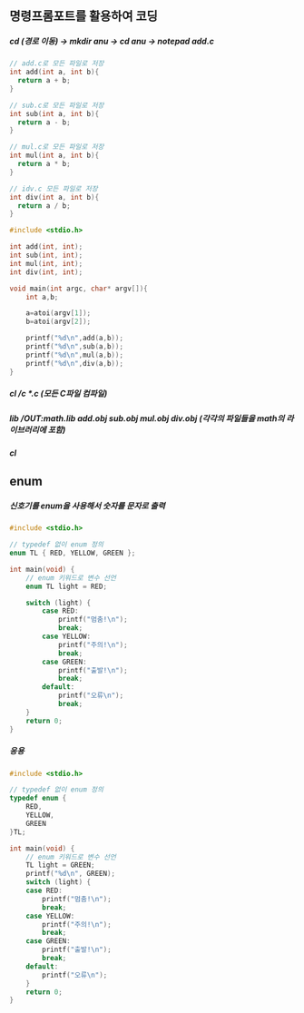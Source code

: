 ## 명령프롬포트를 활용하여 코딩
##### cd \(경로 이동) -> mkdir anu -> cd anu -> notepad add.c
```c
// add.c로 모든 파일로 저장
int add(int a, int b){
  return a + b;
}
```
```c
// sub.c로 모든 파일로 저장
int sub(int a, int b){
  return a - b;
}
```
```c
// mul.c로 모든 파일로 저장
int mul(int a, int b){
  return a * b;
}
```
```c
// idv.c 모든 파일로 저장
int div(int a, int b){
  return a / b;
}
```
```c
#include <stdio.h>

int add(int, int);
int sub(int, int);
int mul(int, int);
int div(int, int);

void main(int argc, char* argv[]){
	int a,b;

	a=atoi(argv[1]);
	b=atoi(argv[2]);

	printf("%d\n",add(a,b));
	printf("%d\n",sub(a,b));
	printf("%d\n",mul(a,b));
	printf("%d\n",div(a,b));
}
```
##### cl /c *.c (모든 C파일 컴파일)
##### lib /OUT:math.lib add.obj sub.obj mul.obj div.obj (각각의 파일들을 math의 라이브러리에 포함)
##### cl 

## enum
##### 신호기를 enum을 사용해서 숫자를 문자로 출력
```c
#include <stdio.h>

// typedef 없이 enum 정의
enum TL { RED, YELLOW, GREEN };

int main(void) {
    // enum 키워드로 변수 선언
    enum TL light = RED;

    switch (light) {
        case RED:
		    printf("멈춤!\n");
			break;
        case YELLOW:
			printf("주의!\n");
			break;
        case GREEN:
  			printf("출발!\n");
			break;
		default:
			printf("오류\n");
			break;
    }
    return 0;
}
```
##### 응용
```c
#include <stdio.h>

// typedef 없이 enum 정의
typedef enum { 
    RED, 
    YELLOW, 
    GREEN 
}TL;

int main(void) {
    // enum 키워드로 변수 선언
    TL light = GREEN;
    printf("%d\n", GREEN);
    switch (light) {
    case RED:
        printf("멈춤!\n");
		break;
    case YELLOW:
        printf("주의!\n");
		break;
    case GREEN:
        printf("출발!\n");
		break;
    default:
        printf("오류\n");
    }
    return 0;
}
```

